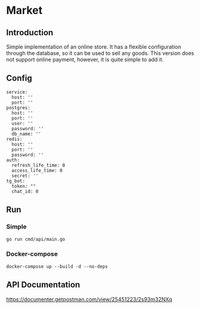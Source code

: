 # Market

## Introduction
Simple implementation of an online store.
It has a flexible configuration through the database, 
so it can be used to sell any goods. This version does 
not support online payment, however, it is quite simple to add it.

## Config
```
service:
  host: ''
  port: ''
postgres:
  host: ''
  port: ''
  user: ''
  password: ''
  db_name: ''
redis:
  host: ''
  port: ''
  password: ''
auth:
  refresh_life_time: 0
  access_life_time: 0
  secret: ''
tg_bot:
  token: ""
  chat_id: 0
```

## Run
### Simple
```
go run cmd/api/main.go
```
### Docker-compose
```
docker-compose up --build -d --no-deps
```

## API Documentation
https://documenter.getpostman.com/view/25451223/2s93m32NXq
